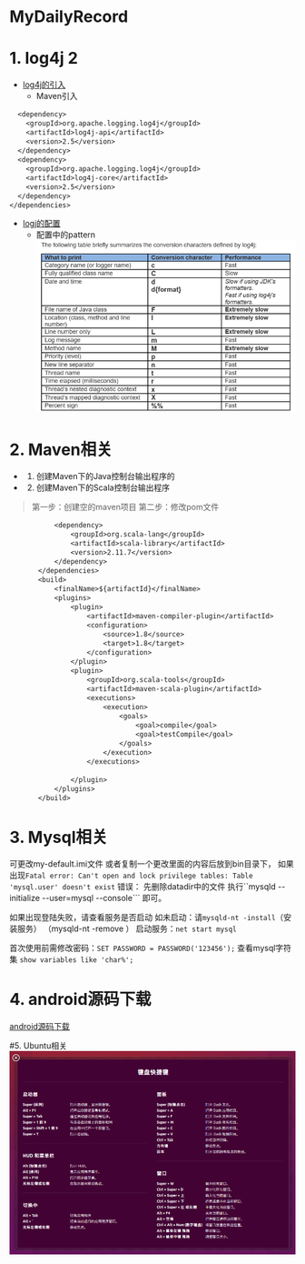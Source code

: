 # MyDailyRecord
# 1. log4j 2
* [log4j的引入](https://logging.apache.org/log4j/2.x/maven-artifacts.html)   
  * Maven引入
```<dependencies>
  <dependency>
    <groupId>org.apache.logging.log4j</groupId>
    <artifactId>log4j-api</artifactId>
    <version>2.5</version>
  </dependency>
  <dependency>
    <groupId>org.apache.logging.log4j</groupId>
    <artifactId>log4j-core</artifactId>
    <version>2.5</version>
  </dependency>
</dependencies>
```
* [logj的配置](https://logging.apache.org/log4j/2.x/manual/configuration.html)
  * 配置中的pattern
  ![](/Image/log4j-pattern.png)

#  2. Maven相关
* 1. 创建Maven下的Java控制台输出程序的
* 2. 创建Maven下的Scala控制台输出程序
> 第一步：创建空的maven项目
> 第二步：修改pom文件
```<dependencies>
           <dependency>
               <groupId>org.scala-lang</groupId>
               <artifactId>scala-library</artifactId>
               <version>2.11.7</version>
           </dependency>
       </dependencies>
       <build>
           <finalName>${artifactId}</finalName>
           <plugins>
               <plugin>
                   <artifactId>maven-compiler-plugin</artifactId>
                   <configuration>
                       <source>1.8</source>
                       <target>1.8</target>
                   </configuration>
               </plugin>
               <plugin>
                   <groupId>org.scala-tools</groupId>
                   <artifactId>maven-scala-plugin</artifactId>
                   <executions>
                       <execution>
                           <goals>
                               <goal>compile</goal>
                               <goal>testCompile</goal>
                           </goals>
                       </execution>
                   </executions>

               </plugin>
           </plugins>
       </build>
```
# 3. Mysql相关
可更改my-default.imi文件 或者复制一个更改里面的内容后放到bin目录下，
如果出现```Fatal error: Can't open and lock privilege tables: Table 'mysql.user' doesn't exist``` 错误：
先删除datadir中的文件
执行``mysqld --initialize --user=mysql --console``` 即可。

如果出现登陆失败，请查看服务是否启动
如未启动：请```mysqld-nt -install```（安装服务） （mysqld-nt -remove ）
启动服务：```net start mysql```

首次使用前需修改密码：````SET PASSWORD = PASSWORD('123456');````
查看mysql字符集 ```show variables like 'char%';```

# 4. android源码下载
[android源码下载](https://source.android.com/source/downloading.html)

#5. Ubuntu相关
![](/Image/ubuntu常用快捷键.png)
